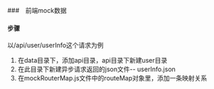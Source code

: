 ###　前端mock数据

#### 步骤

以/api/user/userInfo这个请求为例

1. 在data目录下，添加api目录，api目录下新建user目录
2. 在此目录下新建异步请求返回的json文件-- userInfo.json
3. 在mockRouterMap.js文件中的routeMap对象里，添加一条映射关系